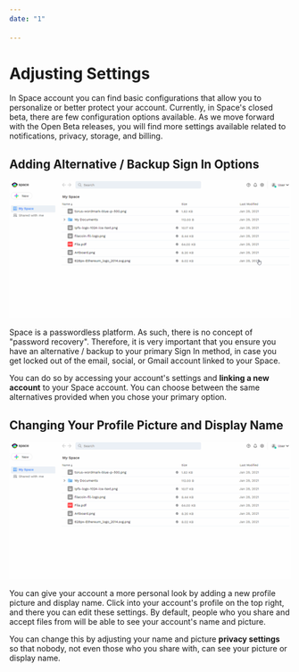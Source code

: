 ```yaml
---
date: "1"

---
```

# Adjusting Settings

In Space account you can find basic configurations that allow you to personalize or better protect your account. Currently, in Space's closed beta, there are few configuration options available. As we move forward with the Open Beta releases, you will find more settings available related to notifications, privacy, storage, and billing.

## Adding Alternative / Backup Sign In Options

![](imgs/settings.gif)

Space is a passwordless platform. As such, there is no concept of "password recovery". Therefore, it is very important that you ensure  you have an alternative / backup to your primary Sign In method, in case you get locked out of the email, social, or Gmail account linked to your Space.

You can do so by accessing your account's settings and **linking a new account** to your Space account. You can choose between the same alternatives provided when you chose your primary option.

## Changing Your Profile Picture and Display Name
![](imgs/namepicture.gif)

You can give your account a more personal look by adding a new profile picture and display name. Click into your account's profile on the top right, and there you can edit these settings. By default, people who you share and accept files from will be able to see your account's name and picture.

You can change this by adjusting your name and picture **privacy settings** so that nobody, not even those who you share with, can see your picture or display name.